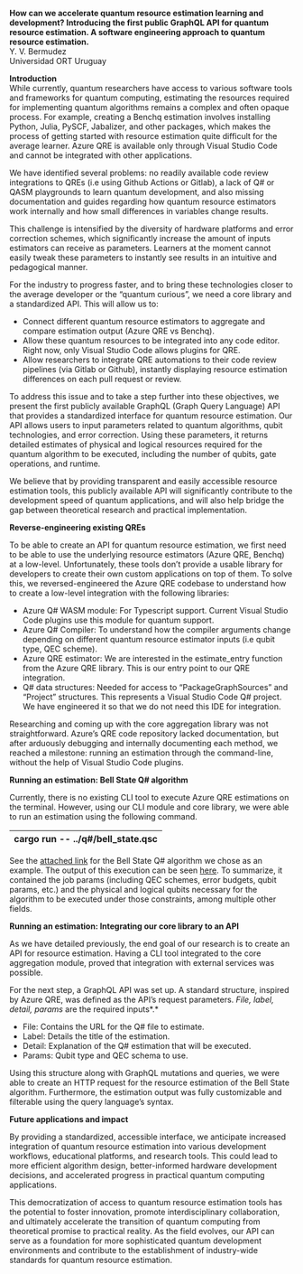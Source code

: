 **How can we accelerate quantum resource estimation learning and development? Introducing the first public GraphQL API for quantum resource estimation. A software engineering approach to quantum resource estimation.**  
Y. V. Bermudez  
Universidad ORT Uruguay

**Introduction**  
While currently, quantum researchers have access to various software tools and frameworks for quantum computing, estimating the resources required for implementing quantum algorithms remains a complex and often opaque process. For example, creating a Benchq estimation involves installing Python, Julia, PySCF, Jabalizer, and other packages, which makes the process of getting started with resource estimation quite difficult for the average learner. Azure QRE is available only through Visual Studio Code and cannot be integrated with other applications.

We have identified several problems: no readily available code review integrations to QREs (i.e using Github Actions or Gitlab), a lack of Q\# or QASM playgrounds to learn quantum development, and also missing documentation and guides regarding how quantum resource estimators work internally and how small differences in variables change results.

This challenge is intensified by the diversity of hardware platforms and error correction schemes, which significantly increase the amount of inputs estimators can receive as parameters. Learners at the moment cannot easily tweak these parameters to instantly see results in an intuitive and pedagogical manner.

For the industry to progress faster, and to bring these technologies closer to the average developer or the “quantum curious”, we need a core library and a standardized API. This will allow us to:

* Connect different quantum resource estimators to aggregate and compare estimation output (Azure QRE vs Benchq).  
* Allow these quantum resources to be integrated into any code editor. Right now, only Visual Studio Code allows plugins for QRE.  
* Allow researchers to integrate QRE automations to their code review pipelines (via Gitlab or Github), instantly displaying resource estimation differences on each pull request or review.

To address this issue and to take a step further into these objectives, we present the first publicly available GraphQL (Graph Query Language) API that provides a standardized interface for quantum resource estimation. Our API allows users to input parameters related to quantum algorithms, qubit technologies, and error correction. Using these parameters, it returns detailed estimates of physical and logical resources required for the quantum algorithm to be executed, including the number of qubits, gate operations, and runtime.

We believe that by providing transparent and easily accessible resource estimation tools, this publicly available API will significantly contribute to the development speed of quantum applications, and will also help bridge the gap between theoretical research and practical implementation.

**Reverse-engineering existing QREs**

To be able to create an API for quantum resource estimation, we first need to be able to use the underlying resource estimators (Azure QRE, Benchq) at a low-level. Unfortunately, these tools don’t provide a usable library for developers to create their own custom applications on top of them. To solve this, we reversed-engineered the Azure QRE codebase to understand how to create a low-level integration with the following libraries:

* Azure Q\# WASM module: For Typescript support. Current Visual Studio Code plugins use this module for quantum support.  
* Azure Q\# Compiler: To understand how the compiler arguments change depending on different quantum resource estimator inputs (i.e qubit type, QEC scheme).  
* Azure QRE estimator: We are interested in the estimate\_entry function from the Azure QRE library. This is our entry point to our QRE integration.  
* Q\# data structures: Needed for access to “PackageGraphSources” and “Project” structures.​​ This represents a Visual Studio Code Q\# project. We have engineered it so that we do not need this IDE for integration.

Researching and coming up with the core aggregation library was not straightforward. Azure’s QRE code repository lacked documentation, but after arduously debugging and internally documenting each method, we reached a milestone: running an estimation through the command-line, without the help of Visual Studio Code plugins.

**Running an estimation: Bell State Q\# algorithm**

Currently, there is no existing CLI tool to execute Azure QRE estimations on the terminal. However, using our CLI module and core library, we were able to run an estimation using the following command.

| cargo run \-- ../q\#/bell\_state.qsc |
| :---- |

See the [attached link](https://gist.github.com/vincentes/dae219f7c0decba3c0d0f2e8e7ff9d1a) for the Bell State Q\# algorithm we chose as an example. The output of this execution can be seen [here](https://gist.github.com/vincentes/954838f2b13910c3ea0ebda124777517). To summarize, it contained the job params (including QEC schemes, error budgets, qubit params, etc.) and the physical and logical qubits necessary for the algorithm to be executed under those constraints, among multiple other fields.

**Running an estimation: Integrating our core library to an API**

As we have detailed previously, the end goal of our research is to create an API for resource estimation. Having a CLI tool integrated to the core aggregation module, proved that integration with external services was possible.

For the next step, a GraphQL API was set up. A standard structure, inspired by Azure QRE, was defined as the API’s request parameters. *File, label, detail, params​​* are the required inputs*.* 

* File: Contains the URL for the Q\# file to estimate.  
* Label: Details the title of the estimation.  
* Detail: Explanation of the Q\# estimation that will be executed.  
* Params: Qubit type and QEC schema to use.

Using this structure along with GraphQL mutations and queries, we were able to create an HTTP request for the resource estimation of the Bell State algorithm. Furthermore, the estimation output was fully customizable and filterable using the query language’s syntax.

**Future applications and impact**

By providing a standardized, accessible interface, we anticipate increased integration of quantum resource estimation into various development workflows, educational platforms, and research tools. This could lead to more efficient algorithm design, better-informed hardware development decisions, and accelerated progress in practical quantum computing applications.

This democratization of access to quantum resource estimation tools has the potential to foster innovation, promote interdisciplinary collaboration, and ultimately accelerate the transition of quantum computing from theoretical promise to practical reality. As the field evolves, our API can serve as a foundation for more sophisticated quantum development environments and contribute to the establishment of industry-wide standards for quantum resource estimation.
